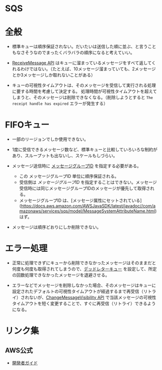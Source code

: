 SQS
====

# 全般

* 標準キューは順序保証されない。だいたいは送信した順に並ぶ、と言うこともなさそうなのでまったくバラバラの順序になると考えていい。

* [ReceiveMessage API](https://docs.aws.amazon.com/ja_jp/AWSSimpleQueueService/latest/SQSDeveloperGuide/standard-queues.html#standard-queues-message-sample) はキューに溜まっているメッセージをすべて返してくれるわけではない。（たとえば、10メッセージ溜まっていても、2メッセージとか3メッセージしか取れないことがある）

* キューの可視性タイムアウトは、そのメッセージを受信して実行される処理に要する時間を考慮して決定する。
処理時間が可視性タイムアウトを超えてしまうと、そのメッセージは削除できなくなる。（削除しようとすると `The receipt handle has expired` エラーが発生する）

# FIFOキュー

* 一部のリージョンでしか使用できない。

* 1度に受信できるメッセージ数など、標準キューと比較していろいろな制約があり、スループットも出ないし、スケールもしづらい。

* メッセージ送信時に [メッセージグループID](https://docs.aws.amazon.com/ja_jp/AWSSimpleQueueService/latest/SQSDeveloperGuide/FIFO-queues.html#FIFO-queues-understanding-logic) を指定する必要がある。
  * この メッセージグループID 単位に順序保証される。
  * 受信側は *メッセージグループID* を指定することはできない。メッセージ受信時には同じメッセージグループIDのメッセージが優先して取得される。
  * メッセージグループID は、[メッセージ属性にセットされている] (https://docs.aws.amazon.com/AWSJavaSDK/latest/javadoc//com/amazonaws/services/sqs/model/MessageSystemAttributeName.html) はず。

* メッセージは順序どおりにしか削除できない。

# エラー処理

* 正常に処理できずにキューから削除できなかったメッセージはそのままだと何度も何度も取得されてしまうので、[デッドレターキュー](https://docs.aws.amazon.com/ja_jp/AWSSimpleQueueService/latest/SQSDeveloperGuide/sqs-dead-letter-queues.html) を設定して、所定の回数処理できなかったメッセージを退避させる。

* エラーなどでメッセージを削除しなかった場合、そのメッセージはキューに設定されたデフォルトの可視性タイムアウトが経過するまで再受信（リトライ）されないが、[ChangeMessageVisibility API](https://docs.aws.amazon.com/ja_jp/AWSSimpleQueueService/latest/SQSDeveloperGuide/sqs-visibility-timeout.html#changing-message-visibility-timeout) で当該メッセージの可視性タイムアウトを短く変更することで、すぐに再受信（リトライ）できるようになる。

# リンク集

## AWS公式

* [開発者ガイド](https://docs.aws.amazon.com/ja_jp/AWSSimpleQueueService/latest/SQSDeveloperGuide/welcome.html)
